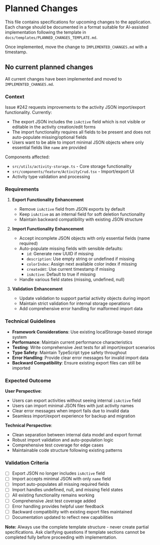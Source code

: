 # Planned Changes

This file contains specifications for upcoming changes to the application. Each change should be documented in a format suitable for AI-assisted implementation following the template in `docs/templates/PLANNED_CHANGES_TEMPLATE.md`.

Once implemented, move the change to `IMPLEMENTED_CHANGES.md` with a timestamp.

## No current planned changes

All current changes have been implemented and moved to `IMPLEMENTED_CHANGES.md`.

### Context
Issue #242 requests improvements to the activity JSON import/export functionality. Currently:
- The export JSON includes the `isActive` field which is not visible or editable in the activity creation/edit forms
- The import functionality requires all fields to be present and does not auto-populate missing/optional fields
- Users want to be able to import minimal JSON objects where only essential fields like `name` are provided

Components affected:
- `src/utils/activity-storage.ts` - Core storage functionality
- `src/components/feature/ActivityCrud.tsx` - Import/export UI
- Activity type validation and processing

### Requirements
1. **Export Functionality Enhancement**
   - Remove `isActive` field from JSON exports by default
   - Keep `isActive` as an internal field for soft deletion functionality
   - Maintain backward compatibility with existing JSON structure

2. **Import Functionality Enhancement**
   - Accept incomplete JSON objects with only essential fields (name required)
   - Auto-populate missing fields with sensible defaults:
     - `id`: Generate new UUID if missing
     - `description`: Use empty string or undefined if missing
     - `colorIndex`: Assign next available color index if missing
     - `createdAt`: Use current timestamp if missing
     - `isActive`: Default to true if missing
   - Handle various field states (missing, undefined, null)

3. **Validation Enhancement**
   - Update validation to support partial activity objects during import
   - Maintain strict validation for internal storage operations
   - Add comprehensive error handling for malformed import data

### Technical Guidelines
- **Framework Considerations**: Use existing localStorage-based storage system
- **Performance**: Maintain current performance characteristics
- **Testing**: Write comprehensive Jest tests for all import/export scenarios
- **Type Safety**: Maintain TypeScript type safety throughout
- **Error Handling**: Provide clear error messages for invalid import data
- **Backward Compatibility**: Ensure existing export files can still be imported

### Expected Outcome
**User Perspective**:
- Users can export activities without seeing internal `isActive` field
- Users can import minimal JSON files with just activity names
- Clear error messages when import fails due to invalid data
- Seamless import/export experience for backup and migration

**Technical Perspective**:
- Clean separation between internal data model and export format
- Robust import validation and auto-population logic
- Comprehensive test coverage for edge cases
- Maintainable code structure following existing patterns

### Validation Criteria
- [ ] Export JSON no longer includes `isActive` field
- [ ] Import accepts minimal JSON with only `name` field
- [ ] Import auto-populates all missing required fields
- [ ] Import handles undefined, null, and missing field states
- [ ] All existing functionality remains working
- [ ] Comprehensive Jest test coverage added
- [ ] Error handling provides helpful user feedback
- [ ] Backward compatibility with existing export files maintained
- [ ] Documentation updated to reflect new capabilities

**Note:** Always use the complete template structure - never create partial specifications. Ask clarifying questions if template sections cannot be completed fully before proceeding with implementation.